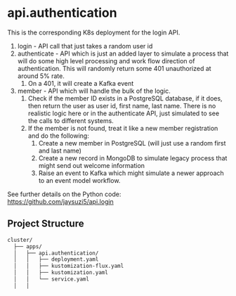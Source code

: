 # api.authentication
This is the corresponding K8s deployment for the login API.


1. login - API call that just takes a random user id
2. authenticate - API which is just an added layer to simulate a process that will do some high level processing and work flow direction of authentication.  This will randomly return some 401 unauthorized at around 5% rate.
   1. On a 401, it will create a Kafka event
3. member - API which will handle the bulk of the logic.
   1. Check if the member ID exists in a PostgreSQL database, if it does, then return the user as user id, first name, last name.  There is no realistic logic here or in the authenticate API, just simulated to see the calls to different systems.
   2. If the member is not found, treat it like a new member registration and do the following:
      1. Create a new member in PostgreSQL (will just use a random first and last name)
      2. Create a new record in MongoDB to simulate legacy process that might send out welcome information
      3. Raise an event to Kafka which might simulate a newer approach to an event model workflow.

See further details on the Python code:  https://github.com/jaysuzi5/api.login


## Project Structure

```bash
cluster/
  ├── apps/
  │   ├── api.authentication/
  │   │   ├── deployment.yaml
  │   │   ├── kustomization-flux.yaml
  │   │   ├── kustomization.yaml  
  │   │   └── service.yaml
  │   │   
```
